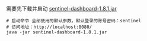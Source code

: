 需要先下载并启动 [sentinel-dashboard-1.8.1.jar](https://github.com/alibaba/Sentinel/wiki )

``` shell
# 启动命令 全部使用的默认参数，默认登录的账号密码：sentinel
# 访问地址：http://localhost:8080/
java -jar sentinel-dashboard-1.8.1.jar
```